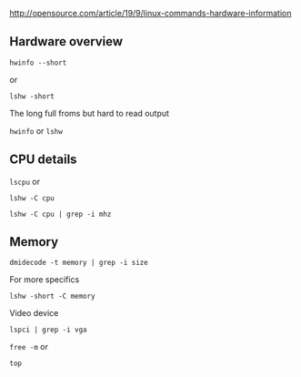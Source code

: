 
http://opensource.com/article/19/9/linux-commands-hardware-information

## Hardware overview

```hwinfo --short```

or

```lshw -short```

The long full froms but hard to read output 

```hwinfo``` or ```lshw```

## CPU details

```lscpu```
or
```
lshw -C cpu

lshw -C cpu | grep -i mhz

```

## Memory

```dmidecode -t memory | grep -i size```

For more specifics

```lshw -short -C memory```

Video device

```lspci | grep -i vga```

```free -m```
or

```top``` 


